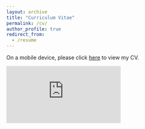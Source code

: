 ```yaml
---
layout: archive
title: "Curriculum Vitae"
permalink: /cv/
author_profile: true
redirect_from:
  - /resume
---
```

On a mobile device, please click [here](https://letian-yin.github.io/files/CV_202410.pdf) to view my CV.

<embed src="https://letian-yin.github.io/files/CV_202410.pdf" type='application/pdf'/>
